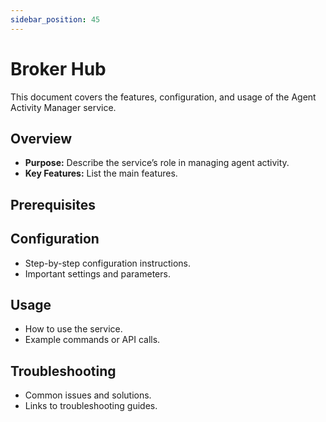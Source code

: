 ```yaml
---
sidebar_position: 45
---
```

# Broker Hub

This document covers the features, configuration, and usage of the Agent Activity Manager service.

## Overview

- **Purpose:** Describe the service’s role in managing agent activity.
- **Key Features:** List the main features.

## Prerequisites

## Configuration

- Step-by-step configuration instructions.
- Important settings and parameters.

## Usage

- How to use the service.
- Example commands or API calls.

## Troubleshooting

- Common issues and solutions.
- Links to troubleshooting guides.